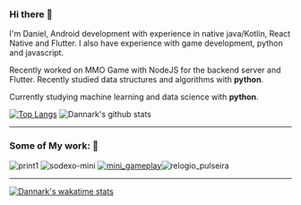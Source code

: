 ### Hi there 👋
I'm Daniel, Android development with experience in native java/Kotlin, React Native and Flutter.
I also have experience with game development, python and javascript.

Recently worked on MMO Game with NodeJS for the backend server and Flutter.
Recently studied data structures and algorithms with **python**.

Currently studying machine learning and data science with **python**.

[![Top Langs](https://github-readme-stats.vercel.app/api/top-langs/?username=Dannark&layout=compact&hide=html,css,jupyter%20notebook)](https://github.com/Dannark/Dannark)
![Dannark's github stats](https://github-readme-stats.vercel.app/api?username=Dannark&theme=dracula&show_icons=true&hide=prs,issues)

----

### Some of My work: 🔭
![print1](https://user-images.githubusercontent.com/7622553/89722276-15254880-d9be-11ea-93a5-706ac7cac2dd.gif) ![sodexo-mini](https://user-images.githubusercontent.com/7622553/89722532-f1afcd00-d9c0-11ea-8c39-1939cde91e74.png) [![mini_gameplay](https://user-images.githubusercontent.com/7622553/90345689-3c50cb00-dff9-11ea-839f-d86b66506b51.gif)](https://github.com/Dannark/bwo)![relogio_pulseira](https://user-images.githubusercontent.com/7622553/107125415-a8193f80-6888-11eb-92e1-9b5cb4646fb5.png)

----

[![Dannark's wakatime stats](https://github-readme-stats.vercel.app/api/wakatime?username=Dannark)](https://github.com/Dannark/github-readme-stats)


<!--
**Dannark/Dannark** is a ✨ _special_ ✨ repository because its `README.md` (this file) appears on your GitHub profile.



Here are some ideas to get you started:

- 🔭 I’m currently working on ...
- 🌱 I’m currently learning ...
- 👯 I’m looking to collaborate on ...
- 🤔 I’m looking for help with ...
- 💬 Ask me about ...
- 📫 How to reach me: ...
- 😄 Pronouns: ...
- ⚡ Fun fact: ...
-->
